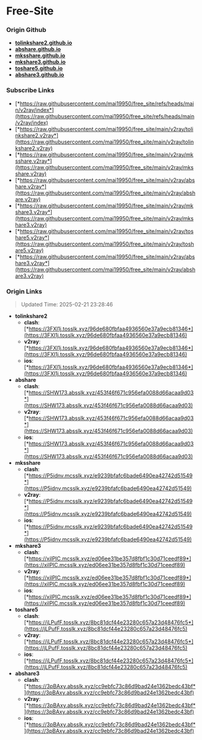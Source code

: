 # Free-Site

### Origin Github

- [**tolinkshare2.github.io**](https://github.com/tolinkshare2/tolinkshare2.github.io)
- [**abshare.github.io**](https://github.com/abshare/abshare.github.io)
- [**mksshare.github.io**](https://github.com/mksshare/mksshare.github.io)
- [**mkshare3.github.io**](https://github.com/mkshare3/mkshare3.github.io)
- [**toshare5.github.io**](https://github.com/toshare5/toshare5.github.io)
- [**abshare3.github.io**](https://github.com/abshare3/abshare3.github.io)

### Subscribe Links

- [*https://raw.githubusercontent.com/mai19950/free_site/refs/heads/main/v2ray/index*](https://raw.githubusercontent.com/mai19950/free_site/refs/heads/main/v2ray/index)
- [*https://raw.githubusercontent.com/mai19950/free_site/main/v2ray/tolinkshare2.v2ray*](https://raw.githubusercontent.com/mai19950/free_site/main/v2ray/tolinkshare2.v2ray)
- [*https://raw.githubusercontent.com/mai19950/free_site/main/v2ray/mksshare.v2ray*](https://raw.githubusercontent.com/mai19950/free_site/main/v2ray/mksshare.v2ray)
- [*https://raw.githubusercontent.com/mai19950/free_site/main/v2ray/abshare.v2ray*](https://raw.githubusercontent.com/mai19950/free_site/main/v2ray/abshare.v2ray)
- [*https://raw.githubusercontent.com/mai19950/free_site/main/v2ray/mkshare3.v2ray*](https://raw.githubusercontent.com/mai19950/free_site/main/v2ray/mkshare3.v2ray)
- [*https://raw.githubusercontent.com/mai19950/free_site/main/v2ray/toshare5.v2ray*](https://raw.githubusercontent.com/mai19950/free_site/main/v2ray/toshare5.v2ray)
- [*https://raw.githubusercontent.com/mai19950/free_site/main/v2ray/abshare3.v2ray*](https://raw.githubusercontent.com/mai19950/free_site/main/v2ray/abshare3.v2ray)

### Origin Links

> Updated Time: 2025-02-21 23:28:46

- **tolinkshare2**
  - **clash**: [*https://3FXl1j.tosslk.xyz/96de680fbfaa4936560e37a9ecb81346*](https://3FXl1j.tosslk.xyz/96de680fbfaa4936560e37a9ecb81346)
  - **v2ray**: [*https://3FXl1j.tosslk.xyz/96de680fbfaa4936560e37a9ecb81346*](https://3FXl1j.tosslk.xyz/96de680fbfaa4936560e37a9ecb81346)
  - **ios**: [*https://3FXl1j.tosslk.xyz/96de680fbfaa4936560e37a9ecb81346*](https://3FXl1j.tosslk.xyz/96de680fbfaa4936560e37a9ecb81346)
- **abshare**
  - **clash**: [*https://SHW173.absslk.xyz/453f46f671c956efa0088d66acaa9d03*](https://SHW173.absslk.xyz/453f46f671c956efa0088d66acaa9d03)
  - **v2ray**: [*https://SHW173.absslk.xyz/453f46f671c956efa0088d66acaa9d03*](https://SHW173.absslk.xyz/453f46f671c956efa0088d66acaa9d03)
  - **ios**: [*https://SHW173.absslk.xyz/453f46f671c956efa0088d66acaa9d03*](https://SHW173.absslk.xyz/453f46f671c956efa0088d66acaa9d03)
- **mksshare**
  - **clash**: [*https://P5idnv.mcsslk.xyz/e9239bfafc6bade6490ea42742d51549*](https://P5idnv.mcsslk.xyz/e9239bfafc6bade6490ea42742d51549)
  - **v2ray**: [*https://P5idnv.mcsslk.xyz/e9239bfafc6bade6490ea42742d51549*](https://P5idnv.mcsslk.xyz/e9239bfafc6bade6490ea42742d51549)
  - **ios**: [*https://P5idnv.mcsslk.xyz/e9239bfafc6bade6490ea42742d51549*](https://P5idnv.mcsslk.xyz/e9239bfafc6bade6490ea42742d51549)
- **mkshare3**
  - **clash**: [*https://xilPIC.mcsslk.xyz/ed06ee31be357d8fbf1c30d71ceedf89*](https://xilPIC.mcsslk.xyz/ed06ee31be357d8fbf1c30d71ceedf89)
  - **v2ray**: [*https://xilPIC.mcsslk.xyz/ed06ee31be357d8fbf1c30d71ceedf89*](https://xilPIC.mcsslk.xyz/ed06ee31be357d8fbf1c30d71ceedf89)
  - **ios**: [*https://xilPIC.mcsslk.xyz/ed06ee31be357d8fbf1c30d71ceedf89*](https://xilPIC.mcsslk.xyz/ed06ee31be357d8fbf1c30d71ceedf89)
- **toshare5**
  - **clash**: [*https://jLPufF.tosslk.xyz/8bc81dcf44e23280c657a23d48476fc5*](https://jLPufF.tosslk.xyz/8bc81dcf44e23280c657a23d48476fc5)
  - **v2ray**: [*https://jLPufF.tosslk.xyz/8bc81dcf44e23280c657a23d48476fc5*](https://jLPufF.tosslk.xyz/8bc81dcf44e23280c657a23d48476fc5)
  - **ios**: [*https://jLPufF.tosslk.xyz/8bc81dcf44e23280c657a23d48476fc5*](https://jLPufF.tosslk.xyz/8bc81dcf44e23280c657a23d48476fc5)
- **abshare3**
  - **clash**: [*https://3pBAxy.absslk.xyz/cc9ebfc73c86d9bad24e1362bedc43bf*](https://3pBAxy.absslk.xyz/cc9ebfc73c86d9bad24e1362bedc43bf)
  - **v2ray**: [*https://3pBAxy.absslk.xyz/cc9ebfc73c86d9bad24e1362bedc43bf*](https://3pBAxy.absslk.xyz/cc9ebfc73c86d9bad24e1362bedc43bf)
  - **ios**: [*https://3pBAxy.absslk.xyz/cc9ebfc73c86d9bad24e1362bedc43bf*](https://3pBAxy.absslk.xyz/cc9ebfc73c86d9bad24e1362bedc43bf)
